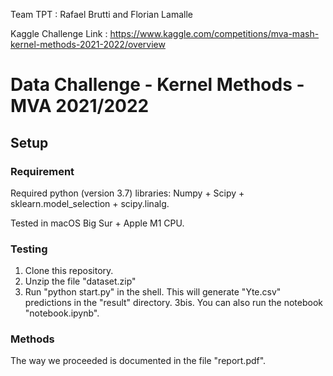 Team TPT : Rafael Brutti and Florian Lamalle

Kaggle Challenge Link : https://www.kaggle.com/competitions/mva-mash-kernel-methods-2021-2022/overview

# Data Challenge - Kernel Methods - MVA 2021/2022

## Setup

### Requirement
Required python (version 3.7) libraries: Numpy + Scipy + sklearn.model_selection + scipy.linalg.

Tested in macOS Big Sur + Apple M1 CPU.

### Testing
1. Clone this repository.
2. Unzip the file "dataset.zip"
3. Run "python start.py" in the shell. This will generate "Yte.csv" predictions in the "result" directory.
3bis. You can also run the notebook "notebook.ipynb". 

### Methods

The way we proceeded is documented in the file "report.pdf".
